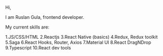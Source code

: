Hi, 

I am Ruslan Gula, frontend developer.

My current skills are:

1.JS/CSS/HTML
2.Reactjs
3.React Native (basics)
4.Redux, Redux toolkit
5.Saga
6.React Hooks, Router, Axios
7.Material UI
8.React DragNDrop
9.Typescript
10.React dev tools
